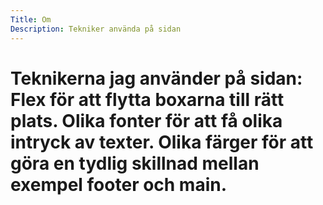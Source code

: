 ```yaml
---
Title: Om
Description: Tekniker använda på sidan
---
```

Teknikerna jag använder på sidan:
Flex för att flytta boxarna till rätt plats.
Olika fonter för att få olika intryck av texter. 
Olika färger för att göra en tydlig skillnad mellan exempel footer och main.
==========================